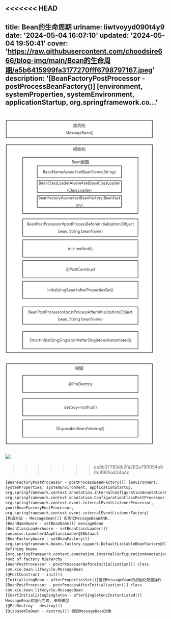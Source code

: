 <<<<<<< HEAD
---
title: Bean的生命周期
urlname: liwtvoyyd090t4y9
date: '2024-05-04 16:07:10'
updated: '2024-05-04 19:50:41'
cover: 'https://raw.githubusercontent.com/choodsire666/blog-img/main/Bean的生命周期/a5b6415999fa3177270fff6798797167.jpeg'
description: '[BeanFactoryPostProcessor - postProcessBeanFactory()] [environment, systemProperties, systemEnvironment, applicationStartup, org.springframework.co...'
---
![](https://raw.githubusercontent.com/choodsire666/blog-img/main/Bean的生命周期/bee66244cd34923dd2813ab32e59c576.jpeg)
=======
![](https://cdn.nlark.com/yuque/0/2024/jpeg/43047777/1714815464994-80191d73-07f3-423b-a7f1-7160279c7c14.jpeg)
>>>>>>> ee8b37783db2fa282a79ff054e90d8905a434a4c

```shell
[BeanFactoryPostProcessor - postProcessBeanFactory()] [environment, systemProperties, systemEnvironment, applicationStartup, org.springframework.context.annotation.internalConfigurationAnnotationProcessor, org.springframework.context.annotation.ConfigurationClassPostProcessor.importRegistry, org.springframework.context.event.internalEventListenerProcessor, yootkBeanFactoryPostProcessor, org.springframework.context.event.internalEventListenerFactory]
[构造方法 - MessageBean()] 实例化MessageBean对象.
[BeanNameAware - setBeanName()] messageBean
[BeanClassLoaderAware - setBeanClassLoader()] sun.misc.Launcher$AppClassLoader@18b4aac2
[BeanFactoryAware - setBeanFactory()] org.springframework.beans.factory.support.DefaultListableBeanFactory@3712b94: defining beans [org.springframework.context.annotation.internalConfigurationAnnotationProcessor,org.springframework.context.annotation.internalAutowiredAnnotationProcessor,org.springframework.context.annotation.internalCommonAnnotationProcessor,org.springframework.context.event.internalEventListenerProcessor,org.springframework.context.event.internalEventListenerFactory,messageBean,yootkBeanFactoryPostProcessor,yootkBeanPostProcessor]; root of factory hierarchy
[BeanPostProcessor - postProcessorBeforeInitialization()] class com.xie.bean.lifecycle.MessageBean
[@PostConstruct - init()]
[InitializingBean - afterPropertiesSet()]进行MessageBean的初始化配置操作
[BeanPostProcessor - postProcessAfterInitialization()] class com.xie.bean.lifecycle.MessageBean
[SmartInitializingSingleton - afterSingletonsInstantiated()] MessageBean初始化完成, 单例模型
[@PreDestroy - destroy()]
[DisposableBean - destroy()] 销毁MessageBean对象

```
